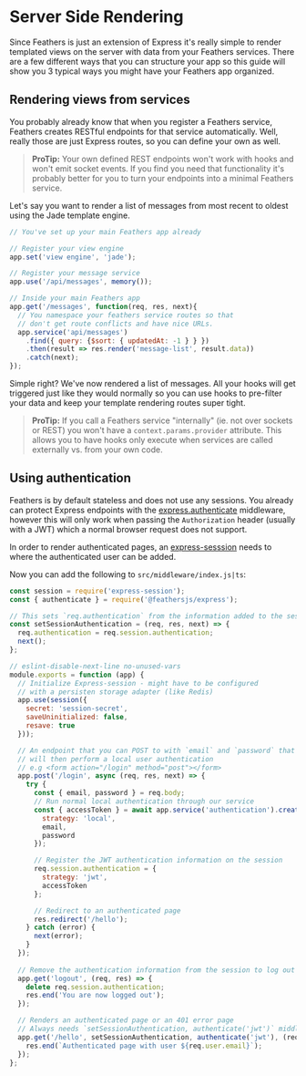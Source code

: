 # Server Side Rendering

Since Feathers is just an extension of Express it's really simple to render templated views on the server with data from your Feathers services. There are a few different ways that you can structure your app so this guide will show you 3 typical ways you might have your Feathers app organized.

## Rendering views from services

You probably already know that when you register a Feathers service, Feathers creates RESTful endpoints for that service automatically. Well, really those are just Express routes, so you can define your own as well.

> **ProTip:** Your own defined REST endpoints won't work with hooks and won't emit socket events. If you find you need that functionality it's probably better for you to turn your endpoints into a minimal Feathers service.

Let's say you want to render a list of messages from most recent to oldest using the Jade template engine.

```js
// You've set up your main Feathers app already

// Register your view engine
app.set('view engine', 'jade');

// Register your message service
app.use('/api/messages', memory());

// Inside your main Feathers app
app.get('/messages', function(req, res, next){
  // You namespace your feathers service routes so that
  // don't get route conflicts and have nice URLs.
  app.service('api/messages')
    .find({ query: {$sort: { updatedAt: -1 } } })
    .then(result => res.render('message-list', result.data))
    .catch(next);
});
```

Simple right? We've now rendered a list of messages. All your hooks will get triggered just like they would normally so you can use hooks to pre-filter your data and keep your template rendering routes super tight.

> **ProTip:** If you call a Feathers service "internally" (ie. not over sockets or REST) you won't have a `context.params.provider` attribute. This allows you to have hooks only execute when services are called externally vs. from your own code.

## Using authentication

Feathers is by default stateless and does not use any sessions. You already can protect Express endpoints with the [express.authenticate](../../api/express.md#express-authenticate) middleware, however this will only work when passing the `Authorization` header (usually with a JWT) which a normal browser request does not support.

In order to render authenticated pages, an [express-sesssion](https://www.npmjs.com/package/express-session) needs to where the authenticated user can be added.

Now you can add the following to `src/middleware/index.js|ts`:

```js
const session = require('express-session');
const { authenticate } = require('@feathersjs/express');

// This sets `req.authentication` from the information added to the session
const setSessionAuthentication = (req, res, next) => {
  req.authentication = req.session.authentication;
  next();
};

// eslint-disable-next-line no-unused-vars
module.exports = function (app) {
  // Initialize Express-session - might have to be configured
  // with a persisten storage adapter (like Redis)
  app.use(session({
    secret: 'session-secret',
    saveUninitialized: false,
    resave: true
  }));

  // An endpoint that you can POST to with `email` and `password` that
  // will then perform a local user authentication
  // e.g <form action="/login" method="post"></form>
  app.post('/login', async (req, res, next) => {
    try {
      const { email, password } = req.body;
      // Run normal local authentication through our service
      const { accessToken } = await app.service('authentication').create({
        strategy: 'local',
        email,
        password
      });

      // Register the JWT authentication information on the session
      req.session.authentication = {
        strategy: 'jwt',
        accessToken
      };

      // Redirect to an authenticated page
      res.redirect('/hello');
    } catch (error) {
      next(error);
    }
  });
  
  // Remove the authentication information from the session to log out
  app.get('logout', (req, res) => {
    delete req.session.authentication;
    res.end('You are now logged out');
  });

  // Renders an authenticated page or an 401 error page
  // Always needs `setSessionAuthentication, authenticate('jwt')` middleware first
  app.get('/hello', setSessionAuthentication, authenticate('jwt'), (req, res) => {
    res.end(`Authenticated page with user ${req.user.email}`);
  });
};
```
